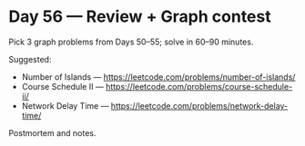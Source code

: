 # Day 56 — Review + Graph contest

Pick 3 graph problems from Days 50–55; solve in 60–90 minutes.

Suggested:
- Number of Islands — https://leetcode.com/problems/number-of-islands/
- Course Schedule II — https://leetcode.com/problems/course-schedule-ii/
- Network Delay Time — https://leetcode.com/problems/network-delay-time/

Postmortem and notes.

